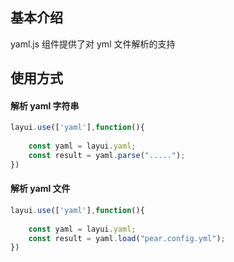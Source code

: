 ## 基本介绍

yaml.js 组件提供了对 yml 文件解析的支持


## 使用方式

#### 解析 yaml 字符串

```javascript
layui.use(['yaml'],function(){
	
	const yaml = layui.yaml;
	const result = yaml.parse(".....");
})
```
#### 解析 yaml 文件

```javascript
layui.use(['yaml'],function(){
	
	const yaml = layui.yaml;
	const result = yaml.load("pear.config.yml");
})
```